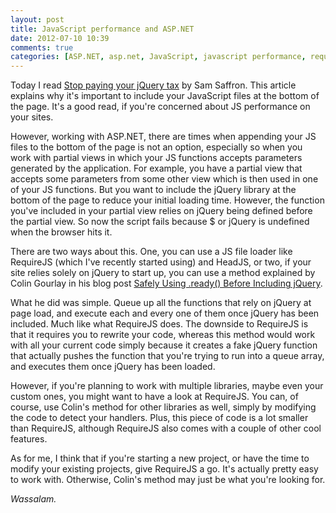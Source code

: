 ```yaml
---
layout: post
title: JavaScript performance and ASP.NET
date: 2012-07-10 10:39
comments: true
categories: [ASP.NET, asp.net, JavaScript, javascript performance, requirejs, Web Development]
---
```

Today I read <a href="http://samsaffron.com/archive/2012/02/17/stop-paying-your-jquery-tax" target="_blank">Stop paying your jQuery tax</a> by Sam Saffron. This article explains why it's important to include your JavaScript files at the bottom of the page. It's a good read, if you're concerned about JS performance on your sites.

However, working with ASP.NET, there are times when appending your JS files to the bottom of the page is not an option, especially so when you work with partial views in which your JS functions accepts parameters generated by the application. For example, you have a partial view that accepts some parameters from some other view which is then used in one of your JS functions. But you want to include the jQuery library at the bottom of the page to reduce your initial loading time. However, the function you've included in your partial view relies on jQuery being defined before the partial view. So now the script fails because $ or jQuery is undefined when the browser hits it.

<!--more-->

There are two ways about this. One, you can use a JS file loader like RequireJS (which I've recently started using) and HeadJS, or two, if your site relies solely on jQuery to start up, you can use a method explained by Colin Gourlay in his blog post <a href="http://blog.colin-gourlay.com/blog/2012/02/safely-using-ready-before-including-jquery/" target="_blank">Safely Using .ready() Before Including jQuery</a>.

What he did was simple. Queue up all the functions that rely on jQuery at page load, and execute each and every one of them once jQuery has been included. Much like what RequireJS does. The downside to RequireJS is that it requires you to rewrite your code, whereas this method would work with all your current code simply because it creates a fake jQuery function that actually pushes the function that you're trying to run into a queue array, and executes them once jQuery has been loaded.

However, if you're planning to work with multiple libraries, maybe even your custom ones, you might want to have a look at RequireJS. You can, of course, use Colin's method for other libraries as well, simply by modifying the code to detect your handlers. Plus, this piece of code is a lot smaller than RequireJS, although RequireJS also comes with a couple of other cool features.

As for me, I think that if you're starting a new project, or have the time to modify your existing projects, give RequireJS a go. It's actually pretty easy to work with. Otherwise, Colin's method may just be what you're looking for.

<em>Wassalam.</em>
